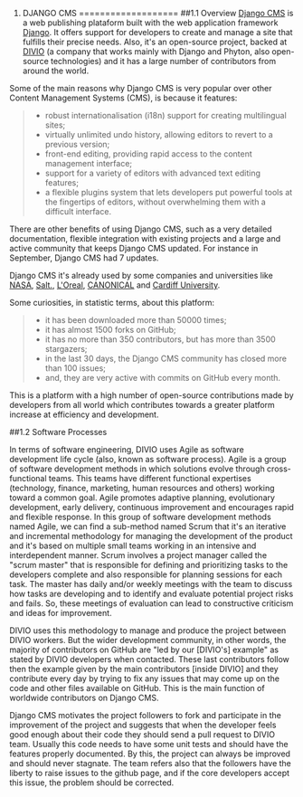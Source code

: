 1. DJANGO CMS
===================
##1.1 Overview
[Django CMS](http://www.django-cms.org/) is a web publishing plataform built with the web application framework [Django](https://www.djangoproject.com/). It offers support for developers to create and manage a site that fulfills their precise needs. Also, it's an open-source project, backed at [DIVIO](http://www.divio.com/) (a company that works mainly with Django and Phyton, also open-source technologies) and it has a large number of contributors from around the world.

Some of the main reasons why Django CMS is very popular over other Content Management Systems (CMS), is because it features:

> - robust internationalisation (i18n) support for creating multilingual sites;
> - virtually unlimited undo history, allowing editors to revert to a previous version;
> - front-end editing, providing rapid access to the content management interface;
> - support for a variety of editors with advanced text editing features;
> - a flexible plugins system that lets developers put powerful tools at the fingertips of editors, without overwhelming them with a difficult interface.

There are other benefits of using Django CMS, such as a very detailed documentation, flexible integration with existing projects and a large and active community that keeps Django CMS updated. For instance in September, Django CMS had 7 updates. 

Django CMS it's already used by some companies and universities like [NASA](https://www.nasa.gov/), [Salt.](https://www.salt.ch/en/), [L'Oreal](https://www.menexpert.de/), [CANONICAL](http://www.canonical.com/) and [Cardiff University](http://www.cardiff.ac.uk/). 

Some curiosities, in statistic terms, about this platform:
> - it has been downloaded more than 50000 times;
> - it has almost 1500 forks on GitHub;
> - it has no more than 350 contributors, but has more than 3500 stargazers;
> - in the last 30 days, the Django CMS community has closed more than 100 issues; 
> - and, they are very active with commits on GitHub every month.

This is a platform with a high number of open-source contributions made by developers from all world which contributes towards a greater platform increase at efficiency and development. 

##1.2 Software Processes 

In terms of software engineering, DIVIO uses Agile as software development life cycle (also, known as software process). 
Agile is a group of software development methods in which solutions evolve through cross-functional teams. This teams have different functional expertises (technology, finance, marketing, human resources and others) working toward a common goal. Agile promotes adaptive planning, evolutionary development, early delivery, continuous improvement and encourages rapid and flexible response.
In this group of software development methods named Agile, we can find a sub-method named Scrum that it's an iterative and incremental methodology for managing the development of the product and it's based on multiple small teams working in an intensive and interdependent manner. Scrum involves a project manager called the "scrum master" that is responsible for defining and prioritizing tasks to the developers complete and also responsible for planning sessions for each task. The master has daily and/or weekly meetings with the team to discuss how tasks are developing and to identify and evaluate potential project risks and fails. So, these meetings of evaluation can lead to constructive criticism and ideas for improvement.

DIVIO uses this methodology to manage and produce the project between DIVIO workers. But the wider development community, in other words, the majority of contributors on GitHub are "led by our [DIVIO's] example" as stated by DIVIO developers when contacted. These last contributors follow then the example given by the main contributors [inside DIVIO] and they contribute every day by trying to fix any issues that may come up on the code and other files available on GitHub. This is the main function of worldwide contributors on Django CMS.

Django CMS motivates the project followers to fork and participate in the improvement of the project and suggests that when the developer feels good enough about their code they should send a pull request to DIVIO team. Usually this code needs to have some unit tests and should have the features properly documented. By this, the project can always be improved and should never stagnate. The team refers also that the followers have the liberty to raise issues to the github page, and if the core developers accept this issue, the problem should be corrected.
 


